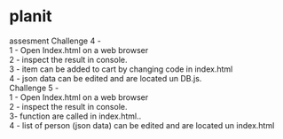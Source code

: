# planit
assesment
Challenge 4 - <br/>
1 - Open Index.html on a web browser<br/>
2 - inspect the result in console.<br/>
3 - item can be added to cart by changing code in index.html<br/>
4 - json data can be edited and are located un DB.js.<br/>
Challenge 5 - <br/>
1 - Open Index.html on a web browser<br/>
2 - inspect the result in console.<br/>
3-  function are called in index.html..<br/>
4 - list of person (json data) can be edited and are located un index.html<br/>
